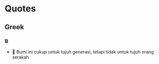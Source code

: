 # Quotes

## Greek

### B

- 🎺 Bumi ini cukup untuk tujuh generasi, tetapi tidak untuk tujuh orang serakah
